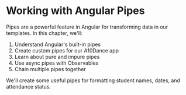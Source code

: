 # Working with Angular Pipes

Pipes are a powerful feature in Angular for transforming data in our templates. In this chapter, we'll:

1. Understand Angular's built-in pipes
2. Create custom pipes for our A10Dance app
3. Learn about pure and impure pipes
4. Use async pipes with Observables
5. Chain multiple pipes together

We'll create some useful pipes for formatting student names, dates, and attendance status.
